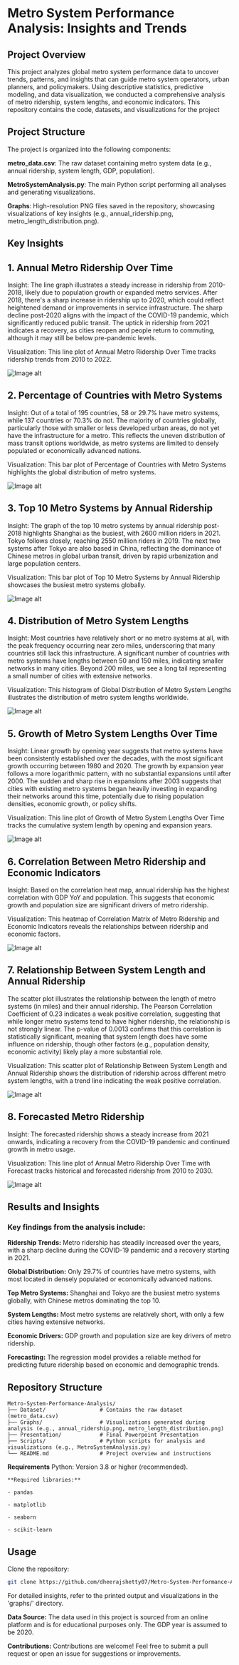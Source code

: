 # Metro System Performance Analysis: Insights and Trends

## Project Overview

This project analyzes global metro system performance data to uncover trends, patterns, and insights that can guide metro system operators, urban planners, and policymakers. Using descriptive statistics, predictive modeling, and data visualization, we conducted a comprehensive analysis of metro ridership, system lengths, and economic indicators. This repository contains the code, datasets, and visualizations for the project

## Project Structure

The project is organized into the following components:

**metro_data.csv**: The raw dataset containing metro system data (e.g., annual ridership, system length, GDP, population).

**MetroSystemAnalysis.py**: The main Python script performing all analyses and generating visualizations.

**Graphs**: High-resolution PNG files saved in the repository, showcasing visualizations of key insights (e.g., annual_ridership.png, metro_length_distribution.png).

## Key Insights

## 1. Annual Metro Ridership Over Time

Insight: The line graph illustrates a steady increase in ridership from 2010-2018, likely due to population growth or expanded metro services. After 2018, there's a sharp increase in ridership up to 2020, which could reflect heightened demand or improvements in service infrastructure. The sharp decline post-2020 aligns with the impact of the COVID-19 pandemic, which significantly reduced public transit. The uptick in ridership from 2021 indicates a recovery, as cities reopen and people return to commuting, although it may still be below pre-pandemic levels.

Visualization: This line plot of Annual Metro Ridership Over Time tracks ridership trends from 2010 to 2022.

![Image alt](https://github.com/dheerajshetty07/Worldwide-Metro-System-Performance-Analysis/blob/43d7dac54fb5e172b868f0cebe87e9f830d7ffb6/Graphs/Annual%20Metro%20Ridership%20over%20time.png)

## 2. Percentage of Countries with Metro Systems

Insight: Out of a total of 195 countries, 58 or 29.7% have metro systems, while 137 countries or 70.3% do not. The majority of countries globally, particularly those with smaller or less developed urban areas, do not yet have the infrastructure for a metro. This reflects the uneven distribution of mass transit options worldwide, as metro systems are limited to densely populated or economically advanced nations.

Visualization: This bar plot of Percentage of Countries with Metro Systems highlights the global distribution of metro systems.

![Image alt](https://github.com/dheerajshetty07/Worldwide-Metro-System-Performance-Analysis/blob/43d7dac54fb5e172b868f0cebe87e9f830d7ffb6/Graphs/Percentage%20of%20countries%20with%20and%20without%20metro%20systems.png)

## 3. Top 10 Metro Systems by Annual Ridership
   
Insight: The graph of the top 10 metro systems by annual ridership post-2018 highlights Shanghai as the busiest, with 2600 million riders in 2021. Tokyo follows closely, reaching 2550 million riders in 2019. The next two systems after Tokyo are also based in China, reflecting the dominance of Chinese metros in global urban transit, driven by rapid urbanization and large population centers.

Visualization: This bar plot of Top 10 Metro Systems by Annual Ridership showcases the busiest metro systems globally.

![Image alt](https://github.com/dheerajshetty07/Worldwide-Metro-System-Performance-Analysis/blob/43d7dac54fb5e172b868f0cebe87e9f830d7ffb6/Graphs/Top%2010%20Metro%20Systems%20by%20Annual%20Ridership.png)

## 4. Distribution of Metro System Lengths

Insight: Most countries have relatively short or no metro systems at all, with the peak frequency occurring near zero miles, underscoring that many countries still lack this infrastructure. A significant number of countries with metro systems have lengths between 50 and 150 miles, indicating smaller networks in many cities. Beyond 200 miles, we see a long tail representing a small number of cities with extensive networks.

Visualization: This histogram of Global Distribution of Metro System Lengths illustrates the distribution of metro system lengths worldwide.

![Image alt](https://github.com/dheerajshetty07/Worldwide-Metro-System-Performance-Analysis/blob/43d7dac54fb5e172b868f0cebe87e9f830d7ffb6/Graphs/Global%20Distribution%20of%20Metro%20System%20Lenghts.png)

## 5. Growth of Metro System Lengths Over Time

Insight: Linear growth by opening year suggests that metro systems have been consistently established over the decades, with the most significant growth occurring between 1980 and 2020. The growth by expansion year follows a more logarithmic pattern, with no substantial expansions until after 2000. The sudden and sharp rise in expansions after 2003 suggests that cities with existing metro systems began heavily investing in expanding their networks around this time, potentially due to rising population densities, economic growth, or policy shifts.

Visualization: This line plot of Growth of Metro System Lengths Over Time tracks the cumulative system length by opening and expansion years.

![Image alt](https://github.com/dheerajshetty07/Worldwide-Metro-System-Performance-Analysis/blob/43d7dac54fb5e172b868f0cebe87e9f830d7ffb6/Graphs/Growth%20of%20metro%20systems%20length%20over%20time.png)

## 6. Correlation Between Metro Ridership and Economic Indicators

Insight: Based on the correlation heat map, annual ridership has the highest correlation with GDP YoY and population. This suggests that economic growth and population size are significant drivers of metro ridership.

Visualization: This heatmap of Correlation Matrix of Metro Ridership and Economic Indicators reveals the relationships between ridership and economic factors.

![Image alt](https://github.com/dheerajshetty07/Worldwide-Metro-System-Performance-Analysis/blob/43d7dac54fb5e172b868f0cebe87e9f830d7ffb6/Graphs/Correlation%20Matrix.png)

## 7. Relationship Between System Length and Annual Ridership

The scatter plot illustrates the relationship between the length of metro systems (in miles) and their annual ridership. The Pearson Correlation Coefficient of 0.23 indicates a weak positive correlation, suggesting that while longer metro systems tend to have higher ridership, the relationship is not strongly linear. The p-value of 0.0013 confirms that this correlation is statistically significant, meaning that system length does have some influence on ridership, though other factors (e.g., population density, economic activity) likely play a more substantial role.

Visualization: This scatter plot of Relationship Between System Length and Annual Ridership shows the distribution of ridership across different metro system lengths, with a trend line indicating the weak positive correlation.

![Image alt](https://github.com/dheerajshetty07/Worldwide-Metro-System-Performance-Analysis/blob/85f5399e85b161283436eb44656e694d86f7a2a7/Graphs/Relationship%20between%20system%20lenght%20and%20annual%20ridership.png)

## 8. Forecasted Metro Ridership
Insight: The forecasted ridership shows a steady increase from 2021 onwards, indicating a recovery from the COVID-19 pandemic and continued growth in metro usage.

Visualization: This line plot of Annual Metro Ridership Over Time with Forecast tracks historical and forecasted ridership from 2010 to 2030.

![Image alt](https://github.com/dheerajshetty07/Worldwide-Metro-System-Performance-Analysis/blob/85f5399e85b161283436eb44656e694d86f7a2a7/Graphs/Relationship%20Between%20System%20Length%20and%20Annual%20Ridership.png)

## Results and Insights

### Key findings from the analysis include:

**Ridership Trends:** Metro ridership has steadily increased over the years, with a sharp decline during the COVID-19 pandemic and a recovery starting in 2021.

**Global Distribution:** Only 29.7% of countries have metro systems, with most located in densely populated or economically advanced nations.

**Top Metro Systems:** Shanghai and Tokyo are the busiest metro systems globally, with Chinese metros dominating the top 10.

**System Lengths:** Most metro systems are relatively short, with only a few cities having extensive networks.

**Economic Drivers:** GDP growth and population size are key drivers of metro ridership.

**Forecasting:** The regression model provides a reliable method for predicting future ridership based on economic and demographic trends.

## Repository Structure
```
Metro-System-Performance-Analysis/
├── Dataset/                 # Contains the raw dataset (metro_data.csv)
├── Graphs/                  # Visualizations generated during analysis (e.g., annual_ridership.png, metro_length_distribution.png)
├── Presentation/            # Final Powerpoint Presentation
├── Scripts/                 # Python scripts for analysis and visualizations (e.g., MetroSystemAnalysis.py)
└── README.md                # Project overview and instructions
```

**Requirements**
Python: Version 3.8 or higher (recommended).
```
**Required libraries:**

- pandas

- matplotlib

- seaborn

- scikit-learn

```

## Usage

Clone the repository:

```bash
git clone https://github.com/dheerajshetty07/Metro-System-Performance-Analysis.git
```

For detailed insights, refer to the printed output and visualizations in the 'graphs/' directory.

**Data Source:** The data used in this project is sourced from an online platform and is for educational purposes only. The GDP year is assumed to be 2020.

**Contributions:** Contributions are welcome! Feel free to submit a pull request or open an issue for suggestions or improvements.



